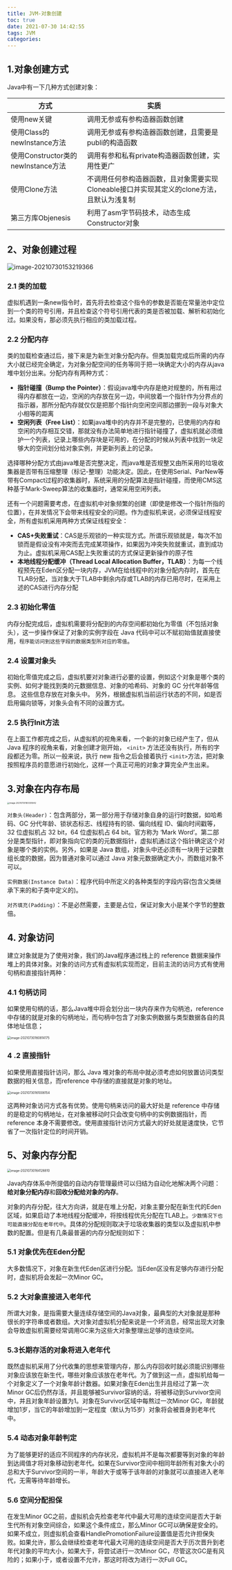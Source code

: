 ```yaml
---
title: JVM-对象创建
toc: true
date: 2021-07-30 14:42:55
tags: JVM
categories:
---
```


## 1.对象创建方式

Java中有一下几种方式创建对象：

| **方式**                           | **实质**                                                     |
| ---------------------------------- | ------------------------------------------------------------ |
| 使用new关键                        | 调用无参或有参构造器函数创建                                 |
| 使用Class的newInstance方法         | 调用无参或有参构造器函数创建，且需要是publi的构造函数        |
| 使用Constructor类的newInstance方法 | 调用有参和私有private构造器函数创建，实用性更广              |
| 使用Clone方法                      | 不调用任何参构造器函数，且对象需要实现Cloneable接口并实现其定义的clone方法，且默认为浅复制 |
| 第三方库Objenesis                  | 利用了asm字节码技术，动态生成Constructor对象                 |

## 2、对象创建过程

![image-20210730153219366](https://xcu-oss.oss-cn-beijing.aliyuncs.com/image/gao/image-20210730153219366.png)

### 2.1 类的加载

虚拟机遇到一条new指令时，首先将去检查这个指令的参数是否能在常量池中定位到一个类的符号引用，并且检查这个符号引用代表的类是否被加载、解析和初始化过。如果没有，那必须先执行相应的类加载过程。

### 2.2 分配内存

类的加载检查通过后，接下来是为新生对象分配内存。但类加载完成后所需的内存大小就已经完全确定，为对象分配空间的任务等同于把一块确定大小的内存从java堆中划分出来。分配内存有两种方式：

- **指针碰撞（Bump the Pointer）**：假设java堆中内存是绝对规整的，所有用过得内存都放在一边，空闲的内存放在另一边，中间放着一个指针作为分界点的指示器，那所分配内存就仅仅是把那个指针向空闲空间那边挪到一段与对象大小相等的距离
- **空闲列表（Free List）**：如果java堆中的内存并不是完整的，已使用的内存和空闲的内存相互交错，那就没有办法简单地进行指针碰撞了，虚拟机就必须维护一个列表，记录上哪些内存块是可用的，在分配的时候从列表中找到一块足够大的空间划分给对象实例，并更新列表上的记录。

选择哪种分配方式由java堆是否完整决定，而java堆是否规整又由所采用的垃圾收集器是否带有压缩整理（标记-整理）功能决定。因此，在使用Serial、ParNew等带有Compact过程的收集器时，系统采用的分配算法是指针碰撞，而使用CMS这种基于Mark-Sweep算法的收集器时，通常采用空闲列表。

还有一个问题需要考虑，在虚拟机中对象频繁的创建（即使是修改一个指针所指的位置），在并发情况下会带来线程安全的问题。作为虚拟机来说，必须保证线程安全，所有虚拟机采用两种方式保证线程安全：

- **CAS+失败重试**：CAS是乐观锁的一种实现方式。所谓乐观锁就是，每次不加锁而是假设没有冲突而去完成某项操作，如果因为冲突失败就重试，直到成功为止。虚拟机采用CAS配上失败重试的方式保证更新操作的原子性
- **本地线程分配缓冲（Thread Local Allocation Buffer，TLAB）**：为每一个线程预先在Eden区分配一块内存，JVM在给线程中的对象分配内存时，首先在TLAB分配，当对象大于TLAB中剩余内存或TLAB的内存已用尽时，在采用上述的CAS进行内存分配

### 2.3 初始化零值

内存分配完成后，虚拟机需要将分配到的内存空间都初始化为零值（不包括对象头），这⼀步操作保证了对象的实例字段在 Java 代码中可以不赋初始值就直接使⽤，`程序能访问到这些字段的数据类型所对应的零值`。

### 2.4 设置对象头

初始化零值完成之后，虚拟机要对对象进⾏必要的设置，例如这个对象是哪个类的实例、如何才能找到类的元数据信息、对象的哈希码、对象的 GC 分代年龄等信息。 这些信息存放在对象头中。 另外，根据虚拟机当前运⾏状态的不同，如是否启⽤偏向锁等，对象头会有不同的设置⽅式。

### 2.5 执行Init方法

在上⾯⼯作都完成之后，从虚拟机的视⻆来看，⼀个新的对象已经产⽣了，但从 Java 程序的视⻆来看，对象创建才刚开始， `<init>` ⽅法还没有执⾏，所有的字段都还为零。所以⼀般来说，执⾏ new 指令之后会接着执⾏ `<init>`⽅法，把对象按照程序员的意愿进⾏初始化，这样⼀个真正可⽤的对象才算完全产⽣出来。

## 3.对象在内存布局

<img src="https://xcu-oss.oss-cn-beijing.aliyuncs.com/image/gao/image-20210730160335842.png" alt="image-20210730160335842" style="zoom:33%;" />



`对象头(Header)`：包含两部分，第一部分用于存储对象自身的运行时数据，如哈希码、GC 分代年龄、锁状态标志、线程持有的锁、偏向线程 ID、偏向时间戳等，32 位虚拟机占 32 bit，64 位虚拟机占 64 bit。官方称为 ‘Mark Word’。第二部分是类型指针，即对象指向它的类的元数据指针，虚拟机通过这个指针确定这个对象是哪个类的实例。另外，如果是 Java 数组，对象头中还必须有一块用于记录数组长度的数据，因为普通对象可以通过 Java 对象元数据确定大小，而数组对象不可以。

`实例数据(Instance Data)`：程序代码中所定义的各种类型的字段内容(包含父类继承下来的和子类中定义的)。

`对齐填充(Padding)`：不是必然需要，主要是占位，保证对象大小是某个字节的整数倍。

## 4. 对象访问

建⽴对象就是为了使⽤对象，我们的Java程序通过栈上的 reference 数据来操作堆上的具体对象。对象的访问⽅式有虚拟机实现⽽定，⽬前主流的访问⽅式有使⽤句柄和直接指针两种：

### 4.1 句柄访问

 如果使⽤句柄的话，那么Java堆中将会划分出⼀块内存来作为句柄池，reference 中存储的就是对象的句柄地址，⽽句柄中包含了对象实例数据与类型数据各⾃的具体地址信息；

<img src="https://xcu-oss.oss-cn-beijing.aliyuncs.com/image/gao/image-20210730160814175.png" alt="image-20210730160814175" style="zoom:50%;" />

 ###   4 .2 直接指针

 如果使⽤直接指针访问，那么 Java 堆对象的布局中就必须考虑如何放置访问类型数据的相关信息，⽽reference 中存储的直接就是对象的地址。

<img src="https://xcu-oss.oss-cn-beijing.aliyuncs.com/image/gao/image-20210730161006154.png" alt="image-20210730161006154" style="zoom:50%;" />

这两种对象访问⽅式各有优势。使⽤句柄来访问的最⼤好处是 reference 中存储的是稳定的句柄地址，在对象被移动时只会改变句柄中的实例数据指针，⽽ reference 本身不需要修改。使⽤直接指针访问⽅式最⼤的好处就是速度快，它节省了⼀次指针定位的时间开销。

## 5、对象内存分配

<img src="https://xcu-oss.oss-cn-beijing.aliyuncs.com/image/gao/image-20210730164126810.png" alt="image-20210730164126810" style="zoom:50%;" />

Java内存体系中所提倡的自动内存管理最终可以归结为自动化地解决两个问题：**给对象分配内存**和**回收分配给对象的内存**。

对象的内存分配，往大方向讲，就是在堆上分配，对象主要分配在新生代的Eden区域，如果启动了本地线程分配缓冲，将按线程优先分配在TLAB上。`少数情况下也可能直接分配在老年代中`。具体的分配规则取决于垃圾收集器的类型以及虚拟机中参数的配置。但是有几条最普遍的内存分配规则如下：

### 5.1 对象优先在Eden分配

大多数情况下，对象在新生代Eden区进行分配。当Eden区没有足够内存进行分配时，虚拟机将会发起一次Minor GC。

### 5.2 大对象直接进入老年代

所谓大对象，是指需要大量连续存储空间的Java对象，最典型的大对象就是那种很长的字符串或者数组。大对象对虚拟机分配来说是一个坏消息，经常出现大对象会导致虚拟机需要经常调用GC来为这些大对象整理出足够的连续空间。

### 5.3长期存活的对象将进入老年代

既然虚拟机采用了分代收集的思想来管理内存，那么内存回收时就必须能识别哪些对象应该放在新生代，哪些对象应该放在老年代。为了做到这一点，虚拟机给每一个对象定义了一个对象年龄计数器。如果对象在Eden出生并且经过了第一次Minor GC后仍然存活，并且能够被Survivor容纳的话，将被移动到Survivor空间中，并且对象年龄设置为1。对象在Survivor区域中每熬过一次Minor GC，年龄就增加1岁，当它的年龄增加到一定程度（默认为15岁）对象将会被晋身到老年代中。

### 5.4 动态对象年龄判定

为了能够更好的适应不同程序的内存状况，虚拟机并不是每次都要等到对象的年龄到达阈值才将对象移动到老年代。如果在Survivor空间中相同年龄所有对象大小的总和大于Survivor空间的一半，年龄大于或等于该年龄的对象就可以直接进入老年代，无需等待年龄增长。

### 5.6 空间分配担保

在发生Minor GC之前，虚拟机会先检查老年代中最大可用的连续空间是否大于新生代所有对象空间综合，如果这个条件成立，那么Minor GC可以确保是安全的。如果不成立，则虚拟机会查看HandlePromotionFailure设置值是否允许担保失败。如果允许，那么会继续检查老年代最大可用的连续空间是否大于历次晋升到老年代对象的平均大小，如果大于，将尝试进行一次Minor GC，尽管这次GC是有风险的；如果小于，或者设置不允许，那这时将改为进行一次Full GC。
